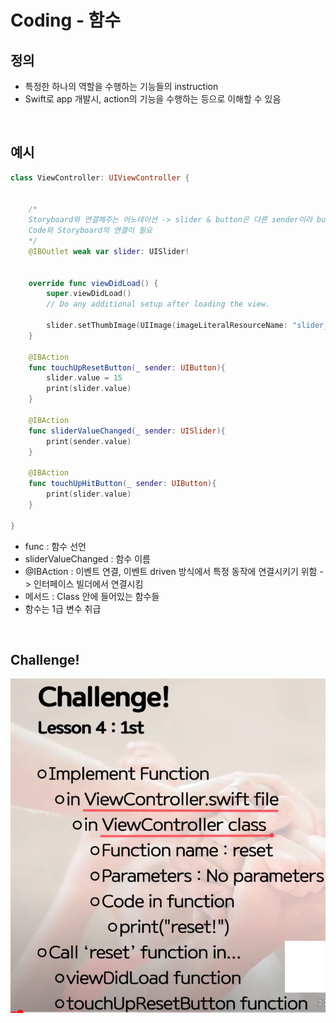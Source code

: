 # Coding - 함수

## 정의

- 특정한 하나의 역할을 수행하는 기능들의 instruction
- Swift로 app 개발시, action의 기능을 수행하는 등으로 이해할 수 있음

<br>

## 예시

```swift
class ViewController: UIViewController {


    /*
    Storyboard와 연결해주는 어노테이션 -> slider & button은 다른 sender이라 button은
    Code와 Storyboard의 연결이 필요
    */
    @IBOutlet weak var slider: UISlider!


    override func viewDidLoad() {
        super.viewDidLoad()
        // Do any additional setup after loading the view.

        slider.setThumbImage(UIImage(imageLiteralResourceName: "slider_thumb"), for: .normal)
    }

    @IBAction
    func touchUpResetButton(_ sender: UIButton){
        slider.value = 15
        print(slider.value)
    }

    @IBAction
    func sliderValueChanged(_ sender: UISlider){
        print(sender.value)
    }

    @IBAction
    func touchUpHitButton(_ sender: UIButton){
        print(slider.value)
    }

}
```

- func : 함수 선언
- sliderValueChanged : 함수 이름
- @IBAction : 이벤트 연결, 이벤트 driven 방식에서 특정 동작에 연결시키기 위함 -> 인터페이스 빌더에서 연결시킴
- 메서드 : Class 안에 들어있는 함수들
- 함수는 1급 변수 취급

<br>

## Challenge!

<img src='images/2022-06-07-22-25-47.png' />

